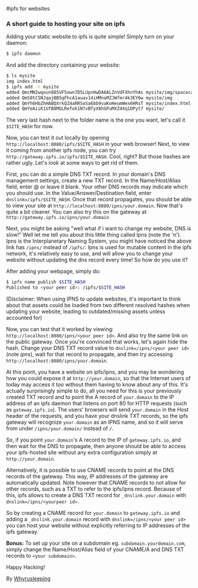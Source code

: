 #ipfs for websites
### A short guide to hosting your site on ipfs

Adding your static website to ipfs is quite simple! Simply turn on your daemon:
```bash
$ ipfs daemon
```

And add the directory containing your website:
```bash
$ ls mysite
img index.html
$ ipfs add -r mysite
added QmcMN2wqoun88SVF5own7D5LUpnHwDA6ALZnVdFXhnYhAs mysite/img/spacecat.jpg
added QmS8tC5NJqajBB5qFhcA1auav14iHMnoMZJWfmr4k3EY6w mysite/img
added QmYh6HbZhHABQXrkQZ4aRRSoSa6bb9vaKoHeumWex6HRsT mysite/index.html
added QmYeAiiK1UfB8MGLRefok1N7vBTyX8hGPuMXZ4Xq1DPyt7 mysite/
```

The very last hash next to the folder name is the one you want, let's call it
`$SITE_HASH` for now.

Now, you can test it out locally by opening `http://localhost:8080/ipfs/$SITE_HASH`
in your web browser! Next, to view it coming from another ipfs node, you can try
`http://gateway.ipfs.io/ipfs/$SITE_HASH`. Cool, right?  But those hashes are
rather ugly. Let's look at some ways to get rid of them.

First, you can do a simple DNS TXT record. In your domain's DNS management settings, create a new TXT record. In the Name/Host/Alias field, enter @ or leave it blank. Your other DNS records may indicate which you should use. In the
 Value/Answer/Destination field, enter `dnslink=/ipfs/$SITE_HASH`.
Once that record propagates, you should be able to view your site at
`http://localhost:8080/ipns/your.domain`. Now that's quite a bit cleaner.
You can also try this on the gateway at `http://gateway.ipfs.io/ipns/your.domain`

Next, you might be asking "well what if i want to change my website, DNS is slow!"
Well let me tell you about this little thing called Ipns (note the 'n'). Ipns is
the Interplanetary Naming System, you might have noticed the above link has
`/ipns/` instead of `/ipfs/`.  Ipns is used for mutable content in the ipfs
network, it's relatively easy to use, and will allow you to change your website
without updating the dns record every time! So how do you use it?

After adding your webpage, simply do:
```bash
$ ipfs name publish $SITE_HASH
Published to <your peer id>: /ipfs/$SITE_HASH
```

(Disclaimer: When using IPNS to update websites, it's important to think about that
assets could be loaded from two different resolved hashes when updating your website,
leading to outdated/missing assets unless accounted for)

Now, you can test that it worked by viewing: `http://localhost:8080/ipns/<your peer id>`.
And also try the same link on the public gateway. Once you're convinced that works,
let's again hide the hash. Change your DNS TXT record value to `dnslink=/ipns/<your peer id>` (note *ipns*),
wait for that record to propagate, and then try accessing `http://localhost:8080/ipns/your.domain`.

At this point, you have a website on ipfs/ipns, and you may be wondering how
you could expose it at `http://your.domain`, so that the Internet users of
today may access it too without them having to know about any of this. It's
actually surprisingly simple to do, all you need for this is your previously
created TXT record and to point the A record of `your.domain` to the IP
address of an ipfs daemon that listens on port 80 for HTTP requests (such as
`gateway.ipfs.io`). The users' browsers will send `your.domain` in the Host
header of the requests, and you have your dnslink TXT records, so the ipfs
gateway will recognize `your.domain` as an IPNS name, and so it will serve
from under `/ipns/your.domain/` instead of `/`.

So, if you point `your.domain`'s A record to the IP of `gateway.ipfs.io`, and
then wait for the DNS to propagate, then anyone should be able to access your
ipfs-hosted site without any extra configuration simply at
`http://your.domain`.

Alternatively, it is possible to use CNAME records to point at the DNS records
of the gateway. This way, IP addresses of the gateway are automatically
updated. Note however that CNAME records to not allow for other records, such
as a TXT to refer to the ipfs/ipns record. Because of this, ipfs allows to
create a DNS TXT record for `_dnslink.your.domain` with
`dnslink=/ipns/<yourpeer id>`.

So by creating a CNAME record for `your.domain` to `gateway.ipfs.io` and adding a
`_dnslink.your.domain` record with `dnslink=/ipns/<your peer id>` you can host
your website without explicitly referring to IP addresses of the ipfs gateway.

**Bonus:** To set up your site on a subdomain eg. `subdomain.yourdomain.com`, simply change the Name/Host/Alias field of your CNAME/A and DNS TXT records to `<your subdomain>`.

Happy Hacking!

By
[Whyrusleeping](https://github.com/whyrusleeping)


